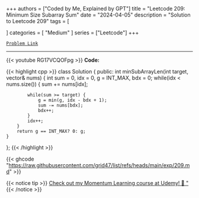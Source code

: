 
+++
authors = ["Coded by Me, Explained by GPT"]
title = "Leetcode 209: Minimum Size Subarray Sum"
date = "2024-04-05"
description = "Solution to Leetcode 209"
tags = [
    
]
categories = [
    "Medium"
]
series = ["Leetcode"]
+++



[`Problem Link`](https://leetcode.com/problems/minimum-size-subarray-sum/description/)

---
{{< youtube RG17VCQOFpg >}}
**Code:**

{{< highlight cpp >}}
class Solution {
public:
    int minSubArrayLen(int target, vector<int>& nums) {
        int sum = 0, idx = 0, g = INT_MAX, bdx = 0;
        while(idx < nums.size()) {
            sum += nums[idx];

            while(sum >= target) {
                g = min(g, idx - bdx + 1);
                sum -= nums[bdx];
                bdx++;
            }
            idx++;
        }
        return g == INT_MAX? 0: g;
    }
    
};
{{< /highlight >}}

{{< ghcode "https://raw.githubusercontent.com/grid47/list/refs/heads/main/exp/209.md" >}}

{{< notice tip >}}
[Check out my Momentum Learning course at Udemy! 🚀 "](https://www.udemy.com/course/blind-75-the-data-structures-and-algorithms-essentials/)
{{< /notice >}}

